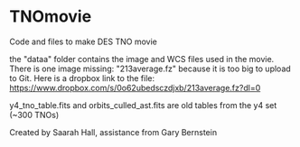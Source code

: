 # TNOmovie
Code and files to make DES TNO movie

the "dataa" folder contains the image and WCS files used in the movie. There is one image missing:
"213average.fz" because it is too big to upload to Git.
Here is a dropbox link to the file: https://www.dropbox.com/s/0o62ubedsczdjxb/213average.fz?dl=0

y4_tno_table.fits and orbits_culled_ast.fits are old tables from the y4 set (~300 TNOs)

Created by Saarah Hall, assistance from Gary Bernstein

